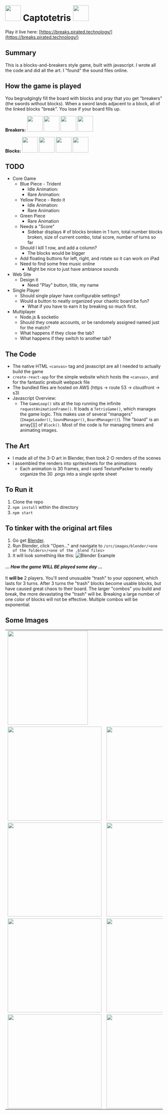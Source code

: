 # <img src="readme_images/logo.png" width="50" height="50" /> Captotetris <img src="readme_images/logo.png" width="50" height="50" />


Play it live here: [https://breaks.pirated.technology/](https://breaks.pirated.technology/)


## Summary

This is a blocks-and-breakers style game, built with javascript. I wrote all the code and did all the art. I "found" the sound files online.

## How the game is played
You begrudgingly fill the board with blocks and pray that you get "breakers" (the swords without blocks). When a sword lands adjacent to a block, all of the linked blocks "break". You lose if your board fills up.

__Breakers:__
<img src="readme_images/green_breaker.gif" width="50" height="50" />
<img src="readme_images/blue_breaker.png" width="50" height="50" />
<img src="readme_images/yellow_breaker.png" width="50" height="50" />
<img src="readme_images/red_breaker_loses_eye_compressed.gif" width="50" height="50" />


__Blocks:__
<img src="readme_images/green_block.png" width="50" height="50" />
<img src="readme_images/blue_block.png" width="50" height="50" />
<img src="readme_images/yellow_block.png" width="50" height="50" />
<img src="readme_images/red_block.png" width="50" height="50" />

## TODO
  * Core Game
    * Blue Piece - Trident
      * Idle Animation: 
      * Rare Animation: 
    * Yellow Piece - Redo it
      * Idle Animation:
      * Rare Animation: 
    * Green Piece
      * Rare Animation
    * Needs a "Score"
      * Sidebar displays # of blocks broken in 1 turn, total number blocks broken, size of current combo, total score, number of turns so far
    * Should I kill 1 row, and add a column?
      * The blocks would be bigger
    * Add floating buttons for left, right, and rotate so it can work on iPad
    * Need to find some free music online
      * Might be nice to just have ambiance sounds
  * Web Site
    * Design it
      * Need "Play" button, title, my name
  * Single Player
    * Should single player have configurable settings?
    * Would a button to neatly organized your chaotic board be fun?
      * What if you have to earn it by breaking so much first.
  * Multiplayer
    * Node.js & socketio
    * Should they create accounts, or be randomely assigned named just for the match?
    * What happens if they close the tab?
    * What happens if they switch to another tab?

## The Code
  * The native HTML `<canvas>` tag and javascript are all I needed to actually build the game
  * `create-react-app` for the simple website which hosts the `<canvas>`, and for the fantastic prebuilt webpack file
  * The bundled files are hosted on AWS (https -> route 53 -> cloudfront -> s3)
  * Javascript Overview:
    * The `GameLoop()` sits at the top running the infinite `requestAnimationFrame()`. It loads a `TetrisGame()`, which manages the game logic. This makes use of several "managers" (`ImageLoader()`, `SoundManager()`, `BoardManager()`). The "board" is an array[][] of `Block()`. Most of the code is for managing timers and animating images.

## The Art
  * I made all of the 3-D art in Blender, then took 2-D renders of the scenes
  * I assembled the renders into spritesheets for the animations
    * Each animation is 30 frames, and I used TexturePacker to neatly organize the 30 .pngs into a single sprite sheet

## To Run it
  1. Clone the repo
  2. `npm install` within the directory
  3. `npm start`

## To tinker with the original art files
  1. Go get [Blender](https://www.blender.org/).
  2. Run Blender, click "Open..." and navigate to `/src/images/blender/<one of the folders>/<one of the .blend files>`
  3. It will look something like this:
  ![Blender Example](readme_images/blender_example.png)

#### _... How the game WILL BE played some day ..._
It __will be__ 2 players. You'll send unusuable "trash" to your opponent, which lasts for 3 turns. After 3 turns the "trash" blocks become usable blocks, but have caused great chaos to their board. The larger "combos" you build and break, the more devastating the "trash" will be. Breaking a large number of one color of blocks will not be effective. Multiple combos will be exponential.

## Some Images

<table>
  <tbody>
  <tr>
    <td><img src="readme_images/progress_3_19.png" width="256" height="300" /></td>
    <td></td>
    </tr>
    <tr>
    <td>
      <img src="readme_images/green_breaker.gif" width="300" height="300" />
    </td>
    <td>
      <img src="readme_images/green_block.png" width="300" height="300" />
    </td>
    </tr>
    <tr>
    <td>
      <img src="readme_images/blue_breaker.png" width="300" height="300" />
    </td>
    <td>
      <img src="readme_images/blue_block.png" width="300" height="300" />
    </td>
    </tr>
    <tr>
    <td>
      <img src="readme_images/red_breaker_loses_eye_compressed.gif" width="300" height="300" />
    </td>
    <td>
      <img src="readme_images/red_block.png" width="300" height="300" />
    </td>
    </tr>
    <tr>
    <td>
      <img src="readme_images/yellow_breaker.png" width="300" height="300" />
    </td>
    <td>
      <img src="readme_images/yellow_block.png" width="300" height="300" />
    </td>
    </tr>
    <tr>
  </tbody>
</table>